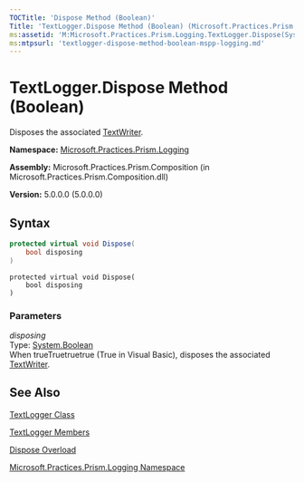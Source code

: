 ```yaml
---
TOCTitle: 'Dispose Method (Boolean)'
Title: 'TextLogger.Dispose Method (Boolean) (Microsoft.Practices.Prism.Logging)'
ms:assetid: 'M:Microsoft.Practices.Prism.Logging.TextLogger.Dispose(System.Boolean)'
ms:mtpsurl: 'textlogger-dispose-method-boolean-mspp-logging.md'
---
```


# TextLogger.Dispose Method (Boolean)

Disposes the associated [TextWriter](http://msdn.microsoft.com/en-us/library/ywxh2328).

**Namespace:** [Microsoft.Practices.Prism.Logging](/patterns-practices/reference/mspp-logging-namespace)

**Assembly:** Microsoft.Practices.Prism.Composition (in Microsoft.Practices.Prism.Composition.dll)

**Version:** 5.0.0.0 (5.0.0.0)

## Syntax

```C#
protected virtual void Dispose(
	bool disposing
)
```

```VB
protected virtual void Dispose(
	bool disposing
)
```

### Parameters

*disposing*  
Type: [System.Boolean](http://msdn.microsoft.com/en-us/library/a28wyd50)  
When trueTruetruetrue (True in Visual Basic), disposes the associated [TextWriter](http://msdn.microsoft.com/en-us/library/ywxh2328).

## See Also

[TextLogger Class](/patterns-practices/reference/textlogger-class-mspp-logging)

[TextLogger Members](/patterns-practices/reference/textlogger-members-mspp-logging)

[Dispose Overload](/patterns-practices/reference/textlogger-dispose-method-mspp-logging)

[Microsoft.Practices.Prism.Logging Namespace](/patterns-practices/reference/mspp-logging-namespace)